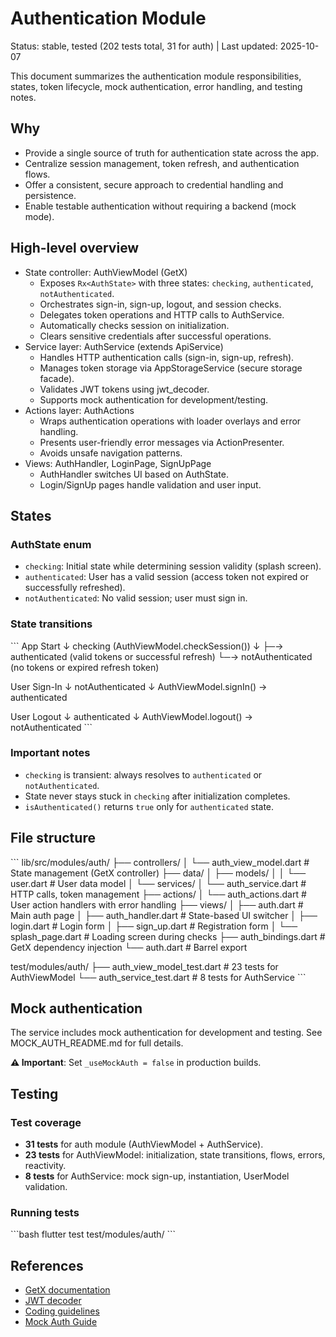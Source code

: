 # Authentication Module

Status: stable, tested (202 tests total, 31 for auth) | Last updated: 2025-10-07

This document summarizes the authentication module responsibilities, states, token lifecycle, mock authentication, error handling, and testing notes.


## Why
- Provide a single source of truth for authentication state across the app.
- Centralize session management, token refresh, and authentication flows.
- Offer a consistent, secure approach to credential handling and persistence.
- Enable testable authentication without requiring a backend (mock mode).


## High-level overview
- State controller: AuthViewModel (GetX)
  - Exposes `Rx<AuthState>` with three states: `checking`, `authenticated`, `notAuthenticated`.
  - Orchestrates sign-in, sign-up, logout, and session checks.
  - Delegates token operations and HTTP calls to AuthService.
  - Automatically checks session on initialization.
  - Clears sensitive credentials after successful operations.
- Service layer: AuthService (extends ApiService)
  - Handles HTTP authentication calls (sign-in, sign-up, refresh).
  - Manages token storage via AppStorageService (secure storage facade).
  - Validates JWT tokens using jwt_decoder.
  - Supports mock authentication for development/testing.
- Actions layer: AuthActions
  - Wraps authentication operations with loader overlays and error handling.
  - Presents user-friendly error messages via ActionPresenter.
  - Avoids unsafe navigation patterns.
- Views: AuthHandler, LoginPage, SignUpPage
  - AuthHandler switches UI based on AuthState.
  - Login/SignUp pages handle validation and user input.


## States

### AuthState enum
- `checking`: Initial state while determining session validity (splash screen).
- `authenticated`: User has a valid session (access token not expired or successfully refreshed).
- `notAuthenticated`: No valid session; user must sign in.

### State transitions
\`\`\`
App Start
   ↓
checking (AuthViewModel.checkSession())
   ↓
   ├─→ authenticated (valid tokens or successful refresh)
   └─→ notAuthenticated (no tokens or expired refresh token)

User Sign-In
   ↓
notAuthenticated
   ↓
AuthViewModel.signIn() → authenticated

User Logout
   ↓
authenticated
   ↓
AuthViewModel.logout() → notAuthenticated
\`\`\`

### Important notes
- `checking` is transient: always resolves to `authenticated` or `notAuthenticated`.
- State never stays stuck in `checking` after initialization completes.
- `isAuthenticated()` returns `true` only for `authenticated` state.


## File structure
\`\`\`
lib/src/modules/auth/
├── controllers/
│   └── auth_view_model.dart          # State management (GetX controller)
├── data/
│   ├── models/
│   │   └── user.dart                 # User data model
│   └── services/
│       └── auth_service.dart         # HTTP calls, token management
├── actions/
│   └── auth_actions.dart             # User action handlers with error handling
├── views/
│   ├── auth.dart                     # Main auth page
│   ├── auth_handler.dart             # State-based UI switcher
│   ├── login.dart                    # Login form
│   ├── sign_up.dart                  # Registration form
│   └── splash_page.dart              # Loading screen during checks
├── auth_bindings.dart                # GetX dependency injection
└── auth.dart                         # Barrel export

test/modules/auth/
├── auth_view_model_test.dart         # 23 tests for AuthViewModel
└── auth_service_test.dart            # 8 tests for AuthService
\`\`\`


## Mock authentication

The service includes mock authentication for development and testing. See MOCK_AUTH_README.md for full details.

**⚠️ Important**: Set `_useMockAuth = false` in production builds.


## Testing

### Test coverage
- **31 tests** for auth module (AuthViewModel + AuthService).
- **23 tests** for AuthViewModel: initialization, state transitions, flows, errors, reactivity.
- **8 tests** for AuthService: mock sign-up, instantiation, UserModel validation.

### Running tests
\`\`\`bash
flutter test test/modules/auth/
\`\`\`


## References

- [GetX documentation](https://pub.dev/packages/get)
- [JWT decoder](https://pub.dev/packages/jwt_decoder)
- [Coding guidelines](./coding_guidelines.md)
- [Mock Auth Guide](../../MOCK_AUTH_README.md)
